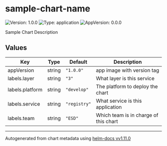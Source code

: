 # sample-chart-name

![Version: 1.0.0](https://img.shields.io/badge/Version-1.0.0-informational?style=flat-square) ![Type: application](https://img.shields.io/badge/Type-application-informational?style=flat-square) ![AppVersion: 0.0.0](https://img.shields.io/badge/AppVersion-0.0.0-informational?style=flat-square)

Sample Chart Description

## Values

| Key | Type | Default | Description |
|-----|------|---------|-------------|
| appVersion | string | `"1.0.0"` | app image with version tag |
| labels.layer | string | `"3"` | What layer is this service |
| labels.platform | string | `"develop"` | The platform to deploy the chart |
| labels.service | string | `"registry"` | What service is this application |
| labels.team | string | `"ESD"` | Which team is in charge of this chart |

----------------------------------------------
Autogenerated from chart metadata using [helm-docs vv1.11.0](https://github.com/norwoodj/helm-docs/releases/vv1.11.0)
